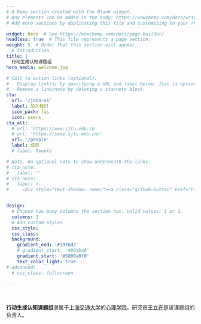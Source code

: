 ```yaml
---
# A Demo section created with the Blank widget.
# Any elements can be added in the body: https://wowchemy.com/docs/writing-markdown-latex/
# Add more sections by duplicating this file and customizing to your requirements.

widget: hero  # See https://wowchemy.com/docs/page-builder/
headless: true  # This file represents a page section.
weight: 5  # Order that this section will appear.
  # Introduction
title: |
  行动生成认知课题组
hero_media: welcome.jpg

# Call to action links (optional).
#   Display link(s) by specifying a URL and label below. Icon is optional for `cta`.
#   Remove a link/note by deleting a cta/note block.
cta:
  url: '/join-us'
  label: 加入我们
  icon_pack: fas
  icon: users
cta_alt:
  # url: 'https://www.sjtu.edu.cn'
  # url: 'https://sese.sjtu.edu.cn/'
  url: '/people'
  label: 成员
  # label: People

# Note. An optional note to show underneath the links.
# cta_note:
#   label: ''
# cta_note:
#   label: >-
#     <div style="text-shadow: none;"><a class="github-button" href="https://sese.sjtu.edu.cn/" data-icon="octicon-star" data-size="large" data-show-count="true" aria-label="Star">Institute of Psychology and Behavioral Science</a></div><div style="text-shadow: none;"><a class="github-button" href="https://www.sjtu.edu.cn" data-icon="octicon-star" data-size="large" data-show-count="true" aria-label="Star">Shanghai Jiao Tong University</a></div>


design:
  # Choose how many columns the section has. Valid values: 1 or 2.
  columns: 1
  # Add custom styles
  css_style:
  css_class:
  background:
    gradient_end: '#1976d2'
    # gradient_start: '#004ba0'
    gradient_start: '#5000a0f0'
    text_color_light: true
# advanced:
  # css_class: fullscreen

---
```


<br>

<!-- The **Rock Neuro Research Group** has been a center of excellence for perception and action research, teaching, and practice since its founding in 2020？ -->
<!-- Taking an opposite standing point of dualism, we take an enactive approach to understanding human cognition. We focus on the interaction between perception and action. -->

<!-- The main research interests of the group include: -->
<!-- This lab, led by research associate professor -->
<!-- **The Lab of Enactive Cognition**  -->
<!-- This lab is  -->
<!-- led by principal investigator [Lihui Wang](/authors/admin/),  -->
**行动生成认知课题组**隶属于[上海交通大学](https://www.sjtu.edu.cn)的[心理学院](https://psychology.sjtu.edu.cn/)。研究员[王立卉](/zh/author/王立卉)是该课题组的负责人。



 <!-- and the main research interests include:
  - Enactive cognition
  - Interaction between perception and action -->

<br>
<br>